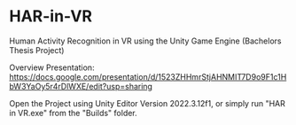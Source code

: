 # HAR-in-VR
Human Activity Recognition in VR using the Unity Game Engine (Bachelors Thesis Project)

Overview Presentation: https://docs.google.com/presentation/d/1523ZHHmrStjAHNMIT7D9o9F1c1HbW3YaOy5r4rDlWXE/edit?usp=sharing

Open the Project using Unity Editor Version 2022.3.12f1, or simply run "HAR in VR.exe" from the "Builds" folder.
